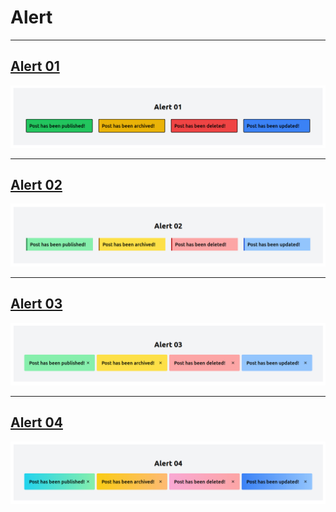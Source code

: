 # Alert

***
## [Alert 01](./alerts/alert01.html)
![alert01](./alerts/images/alert01.png)
***
## [Alert 02](./alerts/alert02.html)
![alert02](./alerts/images/alert02.png)
***
## [Alert 03](./alerts/alert03.html)
![alert03](./alerts/images/alert03.png)
***
## [Alert 04](./alerts/alert04.html)
![alert04](./alerts/images/alert04.png)
